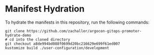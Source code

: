 # Manifest Hydration

To hydrate the manifests in this repository, run the following commands:

```shell
git clone https://github.com/zachaller/argocon-gitops-promoter-hydrate-demo
# cd into the cloned directory
git checkout a8de994bd088f0699d20bc216629e699f61ed007
kustomize build ./user-configuration/development
```
